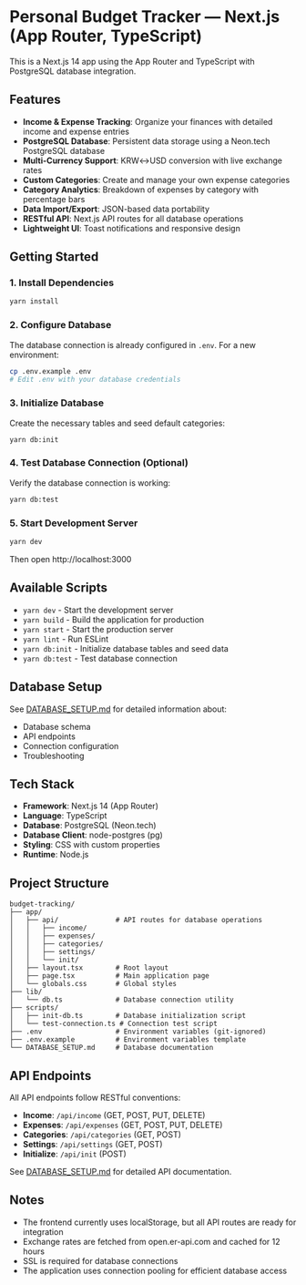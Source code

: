 
# Personal Budget Tracker — Next.js (App Router, TypeScript)

This is a Next.js 14 app using the App Router and TypeScript with PostgreSQL database integration.

## Features

- **Income & Expense Tracking**: Organize your finances with detailed income and expense entries
- **PostgreSQL Database**: Persistent data storage using a Neon.tech PostgreSQL database
- **Multi-Currency Support**: KRW↔USD conversion with live exchange rates
- **Custom Categories**: Create and manage your own expense categories
- **Category Analytics**: Breakdown of expenses by category with percentage bars
- **Data Import/Export**: JSON-based data portability
- **RESTful API**: Next.js API routes for all database operations
- **Lightweight UI**: Toast notifications and responsive design

## Getting Started

### 1. Install Dependencies

```bash
yarn install
```

### 2. Configure Database

The database connection is already configured in `.env`. For a new environment:

```bash
cp .env.example .env
# Edit .env with your database credentials
```

### 3. Initialize Database

Create the necessary tables and seed default categories:

```bash
yarn db:init
```

### 4. Test Database Connection (Optional)

Verify the database connection is working:

```bash
yarn db:test
```

### 5. Start Development Server

```bash
yarn dev
```

Then open http://localhost:3000

## Available Scripts

- `yarn dev` - Start the development server
- `yarn build` - Build the application for production
- `yarn start` - Start the production server
- `yarn lint` - Run ESLint
- `yarn db:init` - Initialize database tables and seed data
- `yarn db:test` - Test database connection

## Database Setup

See [DATABASE_SETUP.md](./DATABASE_SETUP.md) for detailed information about:
- Database schema
- API endpoints
- Connection configuration
- Troubleshooting

## Tech Stack

- **Framework**: Next.js 14 (App Router)
- **Language**: TypeScript
- **Database**: PostgreSQL (Neon.tech)
- **Database Client**: node-postgres (pg)
- **Styling**: CSS with custom properties
- **Runtime**: Node.js

## Project Structure

```
budget-tracking/
├── app/
│   ├── api/              # API routes for database operations
│   │   ├── income/
│   │   ├── expenses/
│   │   ├── categories/
│   │   ├── settings/
│   │   └── init/
│   ├── layout.tsx        # Root layout
│   ├── page.tsx          # Main application page
│   └── globals.css       # Global styles
├── lib/
│   └── db.ts             # Database connection utility
├── scripts/
│   ├── init-db.ts        # Database initialization script
│   └── test-connection.ts # Connection test script
├── .env                  # Environment variables (git-ignored)
├── .env.example          # Environment variables template
└── DATABASE_SETUP.md     # Database documentation
```

## API Endpoints

All API endpoints follow RESTful conventions:

- **Income**: `/api/income` (GET, POST, PUT, DELETE)
- **Expenses**: `/api/expenses` (GET, POST, PUT, DELETE)
- **Categories**: `/api/categories` (GET, POST)
- **Settings**: `/api/settings` (GET, POST)
- **Initialize**: `/api/init` (POST)

See [DATABASE_SETUP.md](./DATABASE_SETUP.md) for detailed API documentation.

## Notes

- The frontend currently uses localStorage, but all API routes are ready for integration
- Exchange rates are fetched from open.er-api.com and cached for 12 hours
- SSL is required for database connections
- The application uses connection pooling for efficient database access
